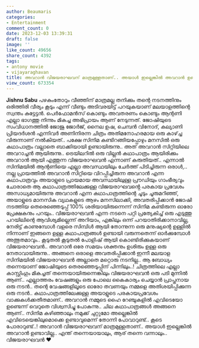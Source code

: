 ```yaml
---
author: Beaumaris
categories:
- Entertainment
comment_count: 0
date: 2023-12-03 13:39:31
draft: false
image: ''
like_count: 49656
share_count: 4392
tags:
- antony movie
- vijayaraghavan
title: അവറാൻ വിജയരാഘവന് മാത്രമുള്ളതാണ്.. അയാൾ ഇല്ലെങ്കിൽ അവറാൻ ഉണ്ടാവില്ല
view_count: 673354
---
```


**Jishnu Sabu** പഴകുംതോറും വീഞ്ഞിന് മാത്രമല്ല തനിക്കും തന്റെ നടനത്തിനും ഒരിത്തിരി വീര്യം കൂടും എന്ന് വീണ്ടും അടിവരയിട്ട് പറയുകയാണ് മലയാളത്തിന്റെ സ്വന്തം കുട്ടേട്ടൻ. പെർഫോമൻസ് കൊണ്ടും അവതരണം കൊണ്ടും ആന്റണി എല്ലാ ഭാഗത്തു നിന്നും മികച്ച അഭിപ്രായം ആണ് നേടുന്നത്. ജോഷിയുടെ സംവിധാനത്തിൽ ജോജു ജോർജ്, നൈല ഉഷ, ചെമ്പൻ വിനോദ്, കല്യാണി പ്രിയദർശൻ എന്നിവർ അണിനിരന്ന ചിത്രം അതിമനോഹരമായ ഒരു കാഴ്‌ച്ച വിരുന്നാണ് നൽകിയത്.. പക്ഷേ സിനിമ കണ്ടിറങ്ങിയപ്പോഴും മനസിൽ ഒരു കഥാപാത്രം വല്ലാതെ ബാക്കിയായി ഉണ്ടായിരുന്നു.. അത് അവറാൻ സിറ്റിയിലെ അവറാച്ചൻ ആയിരുന്നു.. ട്രെയിലറിൽ ഒരു വില്ലൻ കഥാപാത്രം ആയിരിക്കും അവറാൻ ആയി എത്തുന്ന വിജയരാഘവൻ എന്നാണ് കരുതിയത്.. എന്നാൽ സിനിമയിൽ ആന്റണിയെ എല്ലാ അവസ്ഥയിലും ചേർത്ത് പിടിച്ചിരുന്ന ഒരാൾ,.. നല്ല പ്രായത്തിൽ അവറാൻ സിറ്റിയെ വിറപ്പിച്ചിരുന്ന അവറാൻ എന്ന കഥാപാത്രവും അയാളുടെ പ്രായമായ അവസ്ഥയിലുള്ള പ്രൗഡിയും ഗാംഭീര്യവും ചോരാതെ ആ കഥാപാത്രത്തിലേക്കുള്ള വിജയരാഘവൻ്റെ പരകായ പ്രവേശം അസാധ്യമായിരുന്നു അവറാൻ എന്ന കഥാപാത്രത്തിന്റെ ചൂടും ചൂരുമറിഞ്ഞ്, അയാളുടെ മാനസിക വ്യഥകളുടെ ആഴം മനസിലാക്കി, അവതരിപ്പിക്കാൻ ജോഷി നടത്തിയ തെരെഞ്ഞെടുപ്പ് 100% ശരിയായിരുന്നെന്ന് സിനിമ കണ്ടിരുന്ന ഓരോ പ്രേക്ഷകനും പറയും.. വിജയരാഘവൻ എന്ന നടനെ പറ്റി പ്രത്യേകിച്ച് ഒരു എടുത്തു പറയിലിന്റെ ആവിശ്യമില്ലെന്ന് അറിയാം, എങ്കിലും ഒന്ന് പറയാതിരിക്കാനാവില്ല, നേരിട്ട് കാണുമ്പോൾ വളരെ സിമ്പിൾ ആയി തോന്നുന്ന ഒരു മനുഷ്യന്റെ ഉള്ളിൽ നിന്നാണ് ഇങ്ങനെ ഉള്ള കഥാപാത്രങ്ങൾ ഉണ്ടായി വരുന്നതെന്ന് ഓർക്കുമ്പോൾ അത്ഭുതമാവും.. കൂടുതൽ കൂടുതൽ പോളിഷ് ആയി കൊണ്ടിരിക്കുകയാണ് വിജയരാഘവൻ.. അവറാൻ ഒരേ സമയം ശക്തനും ഉശിരും ഉള്ള ഒരു നേതാവായിരുന്നു.. അങ്ങനെ ഒരാളെ അവതരിപ്പിക്കാൻ ഇന്നീ മലയാള സിനിമയിൽ വിജയരാഘവൻ അല്ലാതെ മറ്റൊരു നടനില്ല.. ആ ബോധ്യം തന്നെയാണ് ജോഷിയുടെ തെരഞ്ഞെടുപ്പിന് പിന്നിലും..! ചിത്രത്തിലെ എല്ലാ കാസ്റ്റിംഗും മികച്ചത് തന്നെയായിരുന്നെങ്കിലും വിജയരാഘവൻ ഒരു പടി മുന്നിൽ ആണ്.. എല്ലാത്തരം വേഷങ്ങളും ഒരു പോലെ കൈകാര്യം ചെയ്യാൻ പ്രാപ്തനായ ഒരു നടൻ.. തന്റെ വേഷങ്ങളിലൂടെ ഓരോ തവണയും നമ്മളെ അതിശയിപ്പിക്കുന്ന ഒരു നടൻ.. കഥാപാത്രത്തിലേക്കുള്ള അയാളുടെ പരകായപ്രവേശം വാക്കുകൾക്കതീതമാണ്.. അവറാൻ നമ്മുടെ ഹൈ റേഞ്ചുകളിൽ എവിടെയോ ഉണ്ടെന്ന് വെറുതെ വിശ്വസിച്ചു പോകുന്നു.. ചില കഥാപാത്രങ്ങൾ അങ്ങനെ ആണ്.. സിനിമ കഴിഞ്ഞാലും നമുക്ക് ചുറ്റുമോ അല്ലെങ്കിൽ എവിടെയെങ്കിലുമൊക്കെ ഉണ്ടാവുമെന്ന് തോന്നി പോവാറുണ്ട്.. കൂടെ പോരാറുണ്ട്..! അവറാൻ വിജയരാഘവന് മാത്രമുള്ളതാണ്.. അയാൾ ഇല്ലെങ്കിൽ അവറാൻ ഉണ്ടാവില്ല.. എന്ത് തന്നെയായാലും, ആര് തന്നെ വന്നാലും.. വിജയരാഘവൻ ❤️